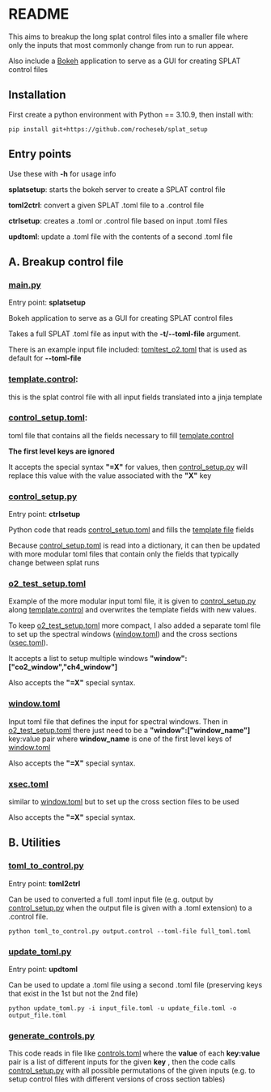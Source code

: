 # README #

This aims to breakup the long splat control files into a smaller file where only the inputs that most commonly change from run to run appear.

Also include a [Bokeh](https://bokeh.org/) application to serve as a GUI for creating SPLAT control files

## Installation

First create a python environment with Python == 3.10.9, then install with:

	pip install git+https://github.com/rocheseb/splat_setup

## Entry points

Use these with **-h** for usage info

**splatsetup**: starts the bokeh server to create a SPLAT control file

**toml2ctrl**: convert a given SPLAT .toml file to a .control file

**ctrlsetup**: creates a .toml or .control file based on input .toml files

**updtoml**: update a .toml file with the contents of a second .toml file


## A. Breakup control file

### [main.py](splatsetup/main.py)

Entry point: **splatsetup**

Bokeh application to serve as a GUI for creating SPLAT control files

Takes a full SPLAT .toml file as input with the **-t/--toml-file** argument.

There is an example input file included: [tomltest_o2.toml](splatsetup/inputs/tomltest_o2.toml) that is used as default for **--toml-file**

### [template.control](splatsetup/inputs/template.control): 

this is the splat control file with all input fields translated into a jinja template

### [control_setup.toml](splatsetup/inputs/control_setup.toml):

toml file that contains all the fields necessary to fill [template.control](splatsetup/inputs/template.control)

**The first level keys are ignored**

It accepts the special syntax **"=X"** for values, then [control_setup.py](splatsetup/control_setup.py) will replace this value with the value associated with the **"X"** key

### [control_setup.py](splatsetup/control_setup.py)

Entry point: **ctrlsetup** 

Python code that reads [control_setup.toml](splatsetup/inputs/control_setup.toml) and fills the [template file](splatsetup/inputs/template.control) fields

Because [control_setup.toml](splatsetup/inputs/control_setup.toml) is read into a dictionary, it can then be updated with more modular toml files that contain only the fields that typically change between splat runs

### [o2_test_setup.toml](splatsetup/inputs/o2_test_setup.toml)

Example of the more modular input toml file, it is given to [control_setup.py](splatsetup/control_setup.py) along [template.control](splatsetup/inputs/template.control) and overwrites the template fields with new values.

To keep [o2_test_setup.toml](o2_test_setup.toml) more compact, I also added a separate toml file to set up the spectral windows ([window.toml](splatsetup/inputs/window.toml)) and the cross sections ([xsec.toml](splatsetup/inputs/xsec.toml)).

It accepts a list to setup multiple windows **"window":["co2_window","ch4_window"]**

Also accepts the **"=X"** special syntax. 

### [window.toml](splatsetup/inputs/window.toml)

Input toml file that defines the input for spectral windows. Then in [o2_test_setup.toml](o2_test_setup.toml) there just need to be a **"window":["window_name"]** key:value pair where **window_name** is one of the first level keys of [window.toml](splatsetup/inputs/window.toml)

Also accepts the **"=X"** special syntax. 

### [xsec.toml](splatsetup/inputs/xsec.toml)

similar to [window.toml](splatsetup/inputs/window.toml) but to set up the cross section files to be used

Also accepts the **"=X"** special syntax. 

## B. Utilities

### [toml_to_control.py](splatsetup/toml_to_control.py)

Entry point: **toml2ctrl**

Can be used to converted a full .toml input file (e.g. output by [control_setup.py](splatsetup/control_setup.py) when the output file is given with a .toml extension) to a .control file. 

	python toml_to_control.py output.control --toml-file full_toml.toml

### [update_toml.py](splatsetup/update_toml.py)

Entry point: **updtoml**

Can be used to update a .toml file using a second .toml file (preserving keys that exist in the 1st but not the 2nd file)

	python update_toml.py -i input_file.toml -u update_file.toml -o output_file.toml

### [generate_controls.py](splatsetup/generate_controls.py)

This code reads in file like [controls.toml](splatsetup/inputs/controls.toml) where the **value** of each **key:value** pair is a list of different inputs for the given **key** , then the code calls [control_setup.py](splatsetup/control_setup.py) with all possible permutations of the given inputs (e.g. to setup control files with different versions of cross section tables)
